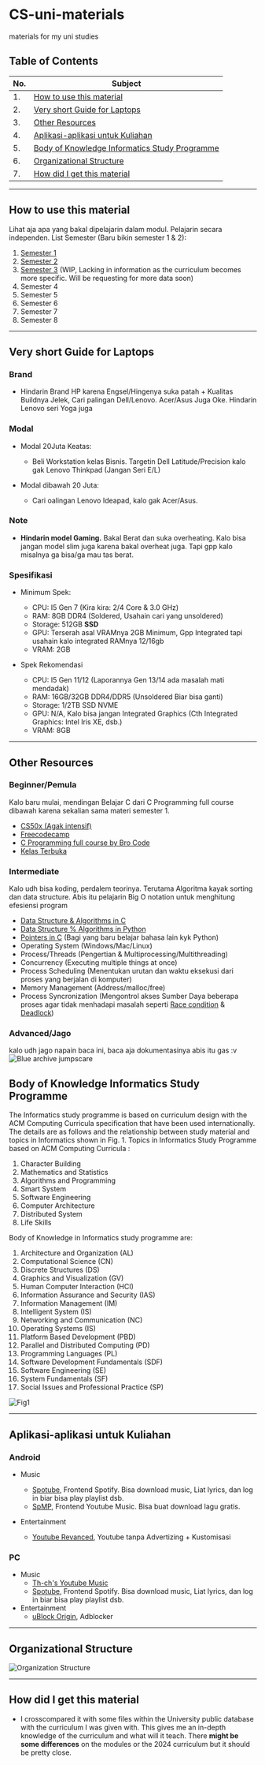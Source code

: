 # CS-uni-materials
materials for my uni studies

## Table of Contents
| No. | Subject |
| --- | --- |
| 1. | [How to use this material](#how-to-use-this-material) |
| 2. | [Very short Guide for Laptops](#very-short-guide-for-laptops) |
| 3. | [Other Resources](#other-resources) |
| 4. | [Aplikasi-aplikasi untuk Kuliahan](#aplikasi-aplikasi-untuk-kuliahan)
| 5. | [Body of Knowledge Informatics Study Programme](#body-of-knowledge-informatics-study-programme) |
| 6. | [Organizational Structure](#organizational-structure)
| 7. | [How did I get this material](#how-did-i-get-this-material)

---

## How to use this material
Lihat aja apa yang bakal dipelajarin dalam modul. Pelajarin secara independen. 
List Semester (Baru bikin semester 1 & 2):
1. [Semester 1](https://github.com/Not-Baguette/CS-uni-materials/blob/main/sem1/README.md)
2. [Semester 2](https://github.com/Not-Baguette/CS-uni-materials/blob/main/sem2/README.md)
3. [Semester 3](https://github.com/Not-Baguette/CS-uni-materials/blob/main/sem2/README.md) (WIP, Lacking in information as the curriculum becomes more specific. Will be requesting for more data soon)
4. Semester 4
5. Semester 5
6. Semester 6
7. Semester 7
8. Semester 8

---

## Very short Guide for Laptops
### Brand
- Hindarin Brand HP karena Engsel/Hingenya suka patah + Kualitas Buildnya Jelek, Cari palingan Dell/Lenovo. Acer/Asus Juga Oke. Hindarin Lenovo seri Yoga juga

### Modal
- Modal 20Juta Keatas:
  - Beli Workstation kelas Bisnis. Targetin Dell Latitude/Precision kalo gak Lenovo Thinkpad (Jangan Seri E/L)

- Modal dibawah 20 Juta:
  - Cari oalingan Lenovo Ideapad, kalo gak Acer/Asus.

### Note
- **Hindarin model Gaming.** Bakal Berat dan suka overheating. Kalo bisa jangan model slim juga karena bakal overheat juga. Tapi gpp kalo misalnya ga bisa/ga mau tas berat.

### Spesifikasi
- Minimum Spek:
  - CPU: I5 Gen 7 (Kira kira: 2/4 Core & 3.0 GHz)
  - RAM: 8GB DDR4 (Soldered, Usahain cari yang unsoldered)
  - Storage: 512GB **SSD**
  - GPU: Terserah asal VRAMnya 2GB Minimum, Gpp Integrated tapi usahain kalo integrated RAMnya 12/16gb
  - VRAM: 2GB

- Spek Rekomendasi
  - CPU: I5 Gen 11/12 (Laporannya Gen 13/14 ada masalah mati mendadak)
  - RAM: 16GB/32GB DDR4/DDR5 (Unsoldered Biar bisa ganti)
  - Storage: 1/2TB SSD NVME
  - GPU: N/A, Kalo bisa jangan Integrated Graphics (Cth Integrated Graphics: Intel Iris XE, dsb.)
  - VRAM: 8GB

---

## Other Resources
### Beginner/Pemula
Kalo baru mulai, mendingan Belajar C dari C Programming full course dibawah karena sekalian sama materi semester 1.
- [CS50x (Agak intensif)](https://cs50.harvard.edu/x/2024/weeks/)
- [Freecodecamp](https://www.youtube.com/@freecodecamp)
- [C Programming full course by Bro Code](https://www.youtube.com/watch?v=87SH2Cn0s9A)
- [Kelas Terbuka](https://www.youtube.com/@KelasTerbuka)

### Intermediate
Kalo udh bisa koding, perdalem teorinya. Terutama Algoritma kayak sorting dan data structure. Abis itu pelajarin Big O notation untuk menghitung efesiensi program
- [Data Structure & Algorithms in C](https://www.youtube.com/watch?v=CBYHwZcbD-s)
- [Data Structure % Algorithms in Python](https://www.youtube.com/watch?v=8hly31xKli0)
- [Pointers in C](https://youtu.be/DplxIq0mc_Y) (Bagi yang baru belajar bahasa lain kyk Python)
- Operating System (Windows/Mac/Linux)
- Process/Threads (Pengertian & Multiprocessing/Multithreading)
- Concurrency (Executing multiple things at once)
- Process Scheduling (Menentukan urutan dan waktu eksekusi dari proses yang berjalan di komputer)
- Memory Management (Address/malloc/free)
- Process Syncronization (Mengontrol akses Sumber Daya beberapa proses agar tidak menhadapi masalah seperti [Race condition](https://www.geeksforgeeks.org/race-condition-vulnerability/) & [Deadlock](https://www.geeksforgeeks.org/introduction-of-deadlock-in-operating-system/))

### Advanced/Jago
kalo udh jago napain baca ini, baca aja dokumentasinya abis itu gas :v
![Blue archive jumpscare](https://github.com/Not-Baguette/CS-uni-materials/blob/main/assets/ichika.jpg)

## Body of Knowledge Informatics Study Programme 
The Informatics study programme is based on curriculum design with the ACM Computing Curricula specification that have been used internationally. The details are as follows and the relationship between study material and topics in Informatics shown in Fig. 1.
Topics in Informatics Study Programme based on ACM Computing Curricula :
1. Character Building
2. Mathematics and Statistics
3. Algorithms and Programming
4. Smart System
5. Software Engineering
6. Computer Architecture
7. Distributed System
8. Life Skills
   
Body of Knowledge in Informatics study programme are:

1. Architecture and Organization (AL)
2. Computational Science (CN)
3. Discrete Structures (DS)
4. Graphics and Visualization (GV)
5. Human Computer Interaction (HCI)
6. Information Assurance and Security (IAS)
7. Information Management (IM)
8. Intelligent System (IS)
9. Networking and Communication (NC)
10. Operating Systems (IS)
11. Platform Based Development (PBD)
12. Parallel and Distributed Computing (PD)
13. Programming Languages (PL)
14. Software Development Fundamentals (SDF)
15. Software Engineering (SE)
16. System Fundamentals (SF)
17. Social Issues and Professional Practice (SP)

![Fig1](https://github.com/user-attachments/assets/657bc5b3-6b19-4aea-be16-67657c2e9655)

---

## Aplikasi-aplikasi untuk Kuliahan
### Android
- Music
   - [Spotube](https://spotube.krtirtho.dev/), Frontend Spotify. Bisa download music, Liat lyrics, dan log in biar bisa play playlist dsb.
   - [SpMP](https://github.com/toasterofbread/spmp), Frontend Youtube Music. Bisa buat download lagu gratis.
     
- Entertainment
   - [Youtube Revanced](https://revanced.app/), Youtube tanpa Advertizing + Kustomisasi

### PC
- Music
   - [Th-ch's Youtube Music](https://th-ch.github.io/youtube-music/)
   - [Spotube](https://spotube.krtirtho.dev/), Frontend Spotify. Bisa download music, Liat lyrics, dan log in biar bisa play playlist dsb.
- Entertainment
   - [uBlock Origin](https://ublockorigin.com/), Adblocker

---
## Organizational Structure
![Organization Structure](https://github.com/Not-Baguette/CS-uni-materials/blob/main/assets/orgstruct.png)

---

## How did I get this material
- I crosscompared it with some files within the University public database with the curriculum I was given with. This gives me an in-depth knowledge of the curriculum and what will it teach. There **might be some differences** on the modules or the 2024 curriculum but it should be pretty close.
